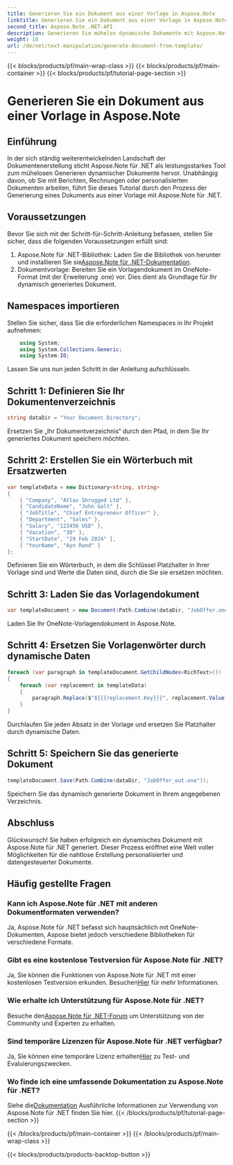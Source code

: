 ```yaml
---
title: Generieren Sie ein Dokument aus einer Vorlage in Aspose.Note
linktitle: Generieren Sie ein Dokument aus einer Vorlage in Aspose.Note
second_title: Aspose.Note .NET-API
description: Generieren Sie mühelos dynamische Dokumente mit Aspose.Note für .NET. Befolgen Sie unsere Schritt-für-Schritt-Anleitung für die personalisierte und datengesteuerte Dokumentenerstellung.
weight: 18
url: /de/net/text-manipulation/generate-document-from-template/
---
```


{{< blocks/products/pf/main-wrap-class >}}
{{< blocks/products/pf/main-container >}}
{{< blocks/products/pf/tutorial-page-section >}}

# Generieren Sie ein Dokument aus einer Vorlage in Aspose.Note

## Einführung
In der sich ständig weiterentwickelnden Landschaft der Dokumentenerstellung sticht Aspose.Note für .NET als leistungsstarkes Tool zum mühelosen Generieren dynamischer Dokumente hervor. Unabhängig davon, ob Sie mit Berichten, Rechnungen oder personalisierten Dokumenten arbeiten, führt Sie dieses Tutorial durch den Prozess der Generierung eines Dokuments aus einer Vorlage mit Aspose.Note für .NET.
## Voraussetzungen
Bevor Sie sich mit der Schritt-für-Schritt-Anleitung befassen, stellen Sie sicher, dass die folgenden Voraussetzungen erfüllt sind:
1.  Aspose.Note für .NET-Bibliothek: Laden Sie die Bibliothek von herunter und installieren Sie sie[Aspose.Note für .NET-Dokumentation](https://reference.aspose.com/note/net/).
2. Dokumentvorlage: Bereiten Sie ein Vorlagendokument im OneNote-Format (mit der Erweiterung .one) vor. Dies dient als Grundlage für Ihr dynamisch generiertes Dokument.
## Namespaces importieren
Stellen Sie sicher, dass Sie die erforderlichen Namespaces in Ihr Projekt aufnehmen:
```csharp
    using System;
    using System.Collections.Generic;
    using System.IO;
```
Lassen Sie uns nun jeden Schritt in der Anleitung aufschlüsseln.
## Schritt 1: Definieren Sie Ihr Dokumentenverzeichnis
```csharp
string dataDir = "Your Document Directory";
```
Ersetzen Sie „Ihr Dokumentverzeichnis“ durch den Pfad, in dem Sie Ihr generiertes Dokument speichern möchten.
## Schritt 2: Erstellen Sie ein Wörterbuch mit Ersatzwerten
```csharp
var templateData = new Dictionary<string, string>
{
    { "Company", "Atlas Shrugged Ltd" },
    { "CandidateName", "John Galt" },
    { "JobTitle", "Chief Entrepreneur Officer" },
    { "Department", "Sales" },
    { "Salary", "123456 USD" },
    { "Vacation", "30" },
    { "StartDate", "29 Feb 2024" },
    { "YourName", "Ayn Rand" }
};
```
Definieren Sie ein Wörterbuch, in dem die Schlüssel Platzhalter in Ihrer Vorlage sind und Werte die Daten sind, durch die Sie sie ersetzen möchten.

## Schritt 3: Laden Sie das Vorlagendokument
```csharp
var templateDocument = new Document(Path.Combine(dataDir, "JobOffer.one"));
```
Laden Sie Ihr OneNote-Vorlagendokument in Aspose.Note.

## Schritt 4: Ersetzen Sie Vorlagenwörter durch dynamische Daten
```csharp
foreach (var paragraph in templateDocument.GetChildNodes<RichText>())
{
    foreach (var replacement in templateData)
    {
        paragraph.Replace($"${{{replacement.Key}}}", replacement.Value);
    }
}
```
Durchlaufen Sie jeden Absatz in der Vorlage und ersetzen Sie Platzhalter durch dynamische Daten.

## Schritt 5: Speichern Sie das generierte Dokument
```csharp
templateDocument.Save(Path.Combine(dataDir, "JobOffer_out.one"));
```
Speichern Sie das dynamisch generierte Dokument in Ihrem angegebenen Verzeichnis.

## Abschluss
Glückwunsch! Sie haben erfolgreich ein dynamisches Dokument mit Aspose.Note für .NET generiert. Dieser Prozess eröffnet eine Welt voller Möglichkeiten für die nahtlose Erstellung personalisierter und datengesteuerter Dokumente.

## Häufig gestellte Fragen
### Kann ich Aspose.Note für .NET mit anderen Dokumentformaten verwenden?
Ja, Aspose.Note für .NET befasst sich hauptsächlich mit OneNote-Dokumenten, Aspose bietet jedoch verschiedene Bibliotheken für verschiedene Formate.
### Gibt es eine kostenlose Testversion für Aspose.Note für .NET?
Ja, Sie können die Funktionen von Aspose.Note für .NET mit einer kostenlosen Testversion erkunden. Besuchen[Hier](https://releases.aspose.com/) für mehr Informationen.
### Wie erhalte ich Unterstützung für Aspose.Note für .NET?
 Besuche den[Aspose.Note für .NET-Forum](https://forum.aspose.com/c/note/28) um Unterstützung von der Community und Experten zu erhalten.
### Sind temporäre Lizenzen für Aspose.Note für .NET verfügbar?
 Ja, Sie können eine temporäre Lizenz erhalten[Hier](https://purchase.aspose.com/temporary-license/) zu Test- und Evaluierungszwecken.
### Wo finde ich eine umfassende Dokumentation zu Aspose.Note für .NET?
 Siehe die[Dokumentation](https://reference.aspose.com/note/net/) Ausführliche Informationen zur Verwendung von Aspose.Note für .NET finden Sie hier.
{{< /blocks/products/pf/tutorial-page-section >}}

{{< /blocks/products/pf/main-container >}}
{{< /blocks/products/pf/main-wrap-class >}}

{{< blocks/products/products-backtop-button >}}
